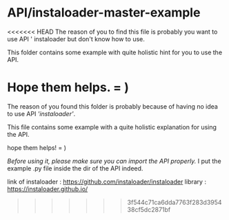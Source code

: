 # API/instaloader-master-example

<<<<<<< HEAD
The reason of you to find this file is probably you want to use API ' instaloader but don't know how to use. 

This folder contains some example with quite holistic hint for you to use the API. 

Hope them helps. = )
=======
The reason of you found this folder is probably because of having no idea to use API _'instaloader'_. 

This file contains some example with a quite holistic explanation for using the API.

hope them helps! = )

_Before using it, please make sure you can import the API properly._ 
I put the example .py file inside the dir of the API indeed. 
 
link of instaloader : https://github.com/instaloader/instaloader
library : https://instaloader.github.io/
>>>>>>> 3f544c71ca6dda7763f283d395438cf5dc2871bf
